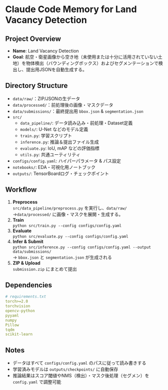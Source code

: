 # Claude Code Memory for Land Vacancy Detection

## Project Overview
- **Name**: Land Vacancy Detection
- **Goal**: 航空・衛星画像から空き地（未使用または十分に活用されていない土地）を物体検出（バウンディングボックス）およびセグメンテーションで検出し、提出用JSONを自動生成する。

## Directory Structure
- `data/raw/`：ZIP/JSONの生データ
- `data/processed/`：前処理後の画像・マスクデータ
- `data/submissions/`：最終提出用 `bbox.json` & `segmentation.json`
- `src/`
  - `data_pipeline/`: データ読み込み・前処理・Dataset定義
  - `models/`: U-Net などのモデル定義
  - `train.py`: 学習スクリプト
  - `inference.py`: 推論＆提出ファイル生成
  - `evaluate.py`: IoU, mAP などの評価指標
  - `utils.py`: 共通ユーティリティ
- `configs/config.yaml`: ハイパーパラメータ & パス設定
- `notebooks/`: EDA・可視化用ノートブック
- `outputs/`: TensorBoardログ・チェックポイント

## Workflow
1. **Preprocess**  
   `src/data_pipeline/preprocess.py` を実行し、`data/raw/`→`data/processed/` に画像・マスクを展開・生成する。  
2. **Train**  
   `python src/train.py --config configs/config.yaml`  
3. **Evaluate**  
   `python src/evaluate.py --config configs/config.yaml`  
4. **Infer & Submit**  
   `python src/inference.py --config configs/config.yaml --output data/submissions/`  
   → `bbox.json` と `segmentation.json` が生成される  
5. **ZIP & Upload**  
   `submission.zip` にまとめて提出

## Dependencies
```yaml
# requirements.txt
torch>=2.0
torchvision
opencv-python
pyyaml
numpy
Pillow
tqdm
scikit-learn
````

## Notes

* データはすべて `configs/config.yaml` のパスに従って読み書きする
* 学習済みモデルは `outputs/checkpoints/` に自動保存
* 推論結果はスコア閾値やNMS（検出）・マスク後処理（セグメン）を `config.yaml` で調整可能
